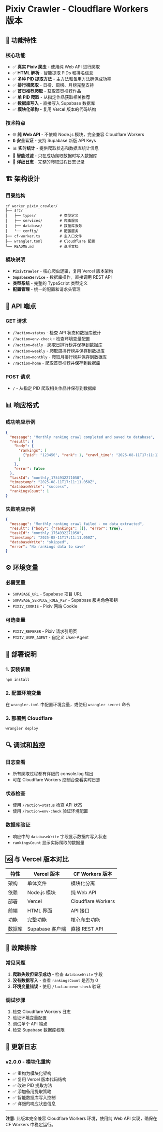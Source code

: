 # Pixiv Crawler - Cloudflare Workers 版本

## 🚀 **功能特性**

### **核心功能**
- ✅ **真实 Pixiv 爬虫** - 使用纯 Web API 进行爬取
- ✅ **HTML 解析** - 智能提取 PIDs 和排名信息
- ✅ **多种 PID 提取方法** - 主方法和备用方法确保成功率
- ✅ **排行榜爬取** - 日榜、周榜、月榜完整支持
- ✅ **首页推荐爬取** - 获取首页推荐作品
- ✅ **单 PID 爬取** - 从指定作品获取相关推荐
- ✅ **数据库写入** - 直接写入 Supabase 数据库
- ✅ **模块化架构** - 复用 Vercel 版本的代码结构

### **技术特点**
- 🌐 **纯 Web API** - 不依赖 Node.js 模块，完全兼容 Cloudflare Workers
- 🔒 **安全认证** - 支持 Supabase 新版 API Keys
- 📊 **实时统计** - 提供爬取状态和数据库统计信息
- 🚫 **智能过滤** - 只在成功爬取数据时写入数据库
- 📝 **详细日志** - 完整的爬取过程日志记录

## 🏗️ **架构设计**

### **目录结构**
```
cf_worker_pixiv_crawler/
├── src/
│   ├── types/           # 类型定义
│   ├── services/        # 爬虫服务
│   ├── database/        # 数据库服务
│   └── config/          # 配置服务
├── cf-worker.ts         # 主入口文件
├── wrangler.toml        # Cloudflare 配置
└── README.md            # 说明文档
```

### **模块说明**
- **`PixivCrawler`** - 核心爬虫逻辑，复用 Vercel 版本架构
- **`SupabaseService`** - 数据库操作，直接调用 REST API
- **类型系统** - 完整的 TypeScript 类型定义
- **配置管理** - 统一的配置和请求头管理

## 🔧 **API 端点**

### **GET 请求**
- `/?action=status` - 检查 API 状态和数据库统计
- `/?action=env-check` - 检查环境变量配置
- `/?action=daily` - 爬取日排行榜并保存到数据库
- `/?action=weekly` - 爬取周排行榜并保存到数据库
- `/?action=monthly` - 爬取月排行榜并保存到数据库
- `/?action=home` - 爬取首页推荐并保存到数据库

### **POST 请求**
- `/` - 从指定 PID 爬取相关作品并保存到数据库

## 📊 **响应格式**

### **成功响应示例**
```json
{
  "message": "Monthly ranking crawl completed and saved to database",
  "result": {
    "body": {
      "rankings": [
        {"pid": "123456", "rank": 1, "crawl_time": "2025-08-11T17:11:11.050Z"}
      ]
    },
    "error": false
  },
  "taskId": "monthly_1754932271050",
  "timestamp": "2025-08-11T17:11:11.050Z",
  "databaseWrite": "success",
  "rankingsCount": 1
}
```

### **失败响应示例**
```json
{
  "message": "Monthly ranking crawl failed - no data extracted",
  "result": {"body": {"rankings": []}, "error": true},
  "taskId": "monthly_1754932271050",
  "timestamp": "2025-08-11T17:11:11.050Z",
  "databaseWrite": "skipped",
  "error": "No rankings data to save"
}
```

## ⚙️ **环境变量**

### **必需变量**
- `SUPABASE_URL` - Supabase 项目 URL
- `SUPABASE_SERVICE_ROLE_KEY` - Supabase 服务角色密钥
- `PIXIV_COOKIE` - Pixiv 网站 Cookie

### **可选变量**
- `PIXIV_REFERER` - Pixiv 请求引用页
- `PIXIV_USER_AGENT` - 自定义 User-Agent

## 🚀 **部署说明**

### **1. 安装依赖**
```bash
npm install
```

### **2. 配置环境变量**
在 `wrangler.toml` 中配置环境变量，或使用 `wrangler secret` 命令

### **3. 部署到 Cloudflare**
```bash
wrangler deploy
```

## 🔍 **调试和监控**

### **日志查看**
- 所有爬取过程都有详细的 console.log 输出
- 可在 Cloudflare Workers 控制台查看实时日志

### **状态检查**
- 使用 `/?action=status` 检查 API 状态
- 使用 `/?action=env-check` 验证环境配置

### **数据库验证**
- 响应中的 `databaseWrite` 字段显示数据库写入状态
- `rankingsCount` 显示实际爬取的数据量

## 🆚 **与 Vercel 版本对比**

| 特性 | Vercel 版本 | CF Workers 版本 |
|------|-------------|-----------------|
| 架构 | 单体文件 | 模块化分离 |
| 依赖 | Node.js 模块 | 纯 Web API |
| 部署 | Vercel | Cloudflare Workers |
| 前端 | HTML 界面 | API 接口 |
| 功能 | 完整功能 | 核心爬虫功能 |
| 数据库 | Supabase 客户端 | 直接 REST API |

## 🐛 **故障排除**

### **常见问题**
1. **爬取失败但显示成功** - 检查 `databaseWrite` 字段
2. **没有数据写入** - 查看 `rankingsCount` 是否为 0
3. **环境变量错误** - 使用 `/?action=env-check` 验证

### **调试步骤**
1. 检查 Cloudflare Workers 日志
2. 验证环境变量配置
3. 测试单个 API 端点
4. 检查 Supabase 数据库权限

## 📝 **更新日志**

### **v2.0.0** - 模块化重构
- ✅ 重构为模块化架构
- ✅ 复用 Vercel 版本代码结构
- ✅ 改进 PID 提取方法
- ✅ 添加备用提取策略
- ✅ 智能数据库写入控制
- ✅ 详细的响应状态信息

---

**注意**: 此版本完全兼容 Cloudflare Workers 环境，使用纯 Web API 实现，确保在 CF Workers 中稳定运行。